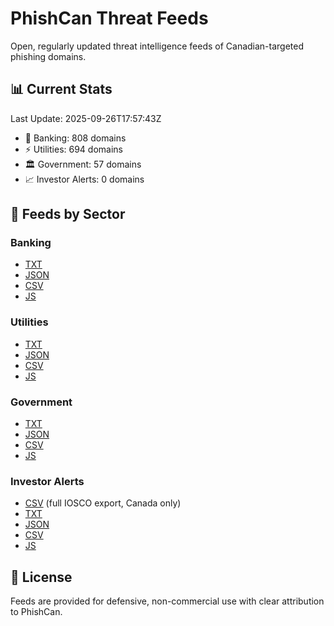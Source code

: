 # PhishCan Threat Feeds

Open, regularly updated threat intelligence feeds of Canadian-targeted phishing domains.

## 📊 Current Stats
Last Update: 2025-09-26T17:57:43Z

- 🏦 Banking: 808 domains
- ⚡ Utilities: 694 domains
- 🏛️ Government: 57 domains
- 📈 Investor Alerts: 0 domains

## 📂 Feeds by Sector
### Banking
- [TXT](data/banking/canadian_bank_phishing_domains.txt)
- [JSON](api/banking/comprehensive_banking_domains.json)
- [CSV](api/banking/comprehensive_banking_domains.csv)
- [JS](api/banking/comprehensive_banking_domains.js)

### Utilities
- [TXT](data/utilities/canadian_utilities_phishing_domains.txt)
- [JSON](api/utilities/comprehensive_utilities_domains.json)
- [CSV](api/utilities/comprehensive_utilities_domains.csv)
- [JS](api/utilities/comprehensive_utilities_domains.js)

### Government
- [TXT](data/government/canadian_government_phishing_domains.txt)
- [JSON](api/government/comprehensive_government_domains.json)
- [CSV](api/government/comprehensive_government_domains.csv)
- [JS](api/government/comprehensive_government_domains.js)

### Investor Alerts
- [CSV](data/investor-alerts/investor-alerts.csv) (full IOSCO export, Canada only)
- [TXT](data/investor-alerts/investor-alerts.txt)
- [JSON](api/investor-alerts/comprehensive_investor_alerts_domains.json)
- [CSV](api/investor-alerts/comprehensive_investor_alerts_domains.csv)
- [JS](api/investor-alerts/comprehensive_investor_alerts_domains.js)

## 📜 License
Feeds are provided for defensive, non-commercial use with clear attribution to PhishCan.
